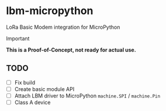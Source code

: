 # lbm-micropython
LoRa Basic Modem integration for MicroPython

> [!IMPORTANT]
> **This is a Proof-of-Concept, not ready for actual use.**

## TODO

- [ ] Fix build
- [ ] Create basic module API
- [ ] Attach LBM driver to MicroPython `machine.SPI` / `machine.Pin`
- [ ] Class A device
